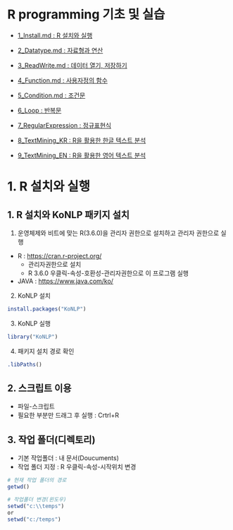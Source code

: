 # R programming 기초 및 실습 

- [1_Install.md : R 설치와 실행](./1_Install.md) 

- [2_Datatype.md : 자료형과 연산](./2_Datatype.md)

- [3_ReadWrite.md : 데이터 열기, 저장하기](./3_ReadWrite.md)

- [4_Function.md	: 사용자정의 함수](./4_Function.md)

- [5_Condition.md : 조건문](./5_Condition.md)

- [6_Loop : 반복문](./6_Loop.md)

- [7_RegularExpression : 정규표현식](./7_RegularExpression.md)

- [8_TextMining_KR : R을 활용한 한글 텍스트 분석](./8_TextMining_KR.md)

- [9_TextMining_EN : R을 활용한 영어 텍스트 분석](./9_TextMining_EN.md)

# 1. R 설치와 실행 

## 1. R 설치와 KoNLP 패키지 설치
1. 운영체제와 비트에 맞는 R(3.6.0)을 관리자 권한으로 설치하고 관리자 권한으로 실행
- R : https://cran.r-project.org/
  * 관리자권한으로 설치
  * R 3.6.0 우클릭-속성-호환성-관리자권한으로 이 프로그램 실행
- JAVA : https://www.java.com/ko/

2. KoNLP 설치
```R
install.packages("KoNLP")
```
3. KoNLP 실행
```R
library("KoNLP")
```

4. 패키지 설치 경로 확인
```R
.libPaths()
```


## 2. 스크립트 이용
- 파일-스크립트
- 필요한 부분만 드래그 후 실행 : Crtrl+R

## 3. 작업 폴더(디렉토리)
- 기본 작업폴더 : 내 문서(Doucuments)
- 작업 폴더 지정 : R 우클릭-속성-시작위치 변경

```R
# 현재 작업 폴더의 경로
getwd()

# 작업폴더 변경(윈도우) 
setwd("c:\\temps")
or
setwd("c:/temps")
```
